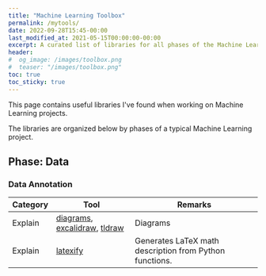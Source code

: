 ```yaml
---
title: "Machine Learning Toolbox"
permalink: /mytools/
date: 2022-09-28T15:45-00:00
last_modified_at: 2021-05-15T00:00:00-00:00
excerpt: A curated list of libraries for all phases of the Machine Learning workflow   
header:
#  og_image: /images/toolbox.png
#  teaser: "/images/toolbox.png"
toc: true
toc_sticky: true
---
```


This page contains useful libraries I've found when working on Machine Learning projects.  

The libraries are organized below by phases of a typical Machine Learning project.  

## Phase: Data
### Data Annotation  

|Category|Tool|Remarks|
|---|---|---|
|Explain| [diagrams](https://diagrams.net), [excalidraw](https://excalidraw.com/), [tldraw](https://www.tldraw.com)| Diagrams|
|Explain| [latexify](https://github.com/google/latexify_py)| Generates LaTeX math description from Python functions.|